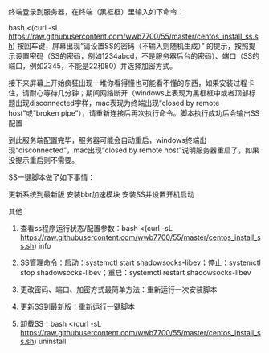 终端登录到服务器，在终端（黑框框）里输入如下命令：

bash <(curl -sL https://raw.githubusercontent.com/wwb7700/55/master/centos_install_ss.sh)
按回车键，屏幕出现“请设置SS的密码（不输入则随机生成）” 的提示，按照提示设置密码（SS的密码，例如1234abcd，不是服务器后台的密码）、端口（SS的端口，例如2345，不能是22和80）并选择加密方式。

接下来屏幕上开始疯狂出现一堆你看得懂也可能看不懂的东西，如果安装过程卡住，请耐心等待几分钟；期间网络断开（windows上表现为黑框框中或者顶部标题出现disconnected字样，mac表现为终端出现“closed by remote host”或”broken pipe”），请重新连接后再次执行命令。脚本执行成功后会输出SS配置

到此服务端配置完毕，服务器可能会自动重启，windows终端出现“disconnected”，mac出现“closed by remote host”说明服务器重启了，如果没提示重启则不需要。

SS一键脚本做了如下事情：

更新系统到最新版
安装bbr加速模块
安装SS并设置开机启动


其他
1. 查看ss程序运行状态/配置参数：bash <(curl -sL https://raw.githubusercontent.com/wwb7700/55/master/centos_install_ss.sh) info

2. SS管理命令：启动：systemctl start shadowsocks-libev；停止：systemctl stop shadowsocks-libev；重启：systemctl restart shadowsocks-libev

3.  更改密码、端口、加密方式最简单方法：重新运行一次安装脚本

4. 更新SS到最新版：重新运行一键脚本

5. 卸载SS：bash <(curl -sL https://raw.githubusercontent.com/wwb7700/55/master/centos_install_ss.sh) uninstall
